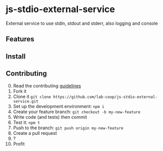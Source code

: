 # js-stdio-external-service
External service to use stdin, stdout and stderr, also logging and console

## Features



## Install



## Contributing

 0. Read the contributing [guidelines](https://github.com/lab-coop/dev_guidelines)
 1. Fork it
 2. Clone it `git clone https://github.com/lab-coop/js-stdio-external-service.git`
 3. Set up the development environment: `npm i`
 4. Create your feature branch: `git checkout -b my-new-feature`
 5. Write code (and tests) then commit
 6. Test it: `npm t`
 7. Push to the branch: `git push origin my-new-feature`
 8. Create a pull request
 9. ?
 10. Profit
